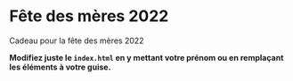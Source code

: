 # Fête des mères 2022
Cadeau pour la fête des mères 2022

**Modifiez juste le ```index.html``` en y mettant votre prénom ou en remplaçant les éléments à votre guise.**
